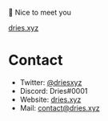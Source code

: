 👋 Nice to meet you

[dries.xyz](https://dries.xyz/)

<h1>Contact</h1>

- Twitter: [@driesxyz](https://twitter.com/driesxyz)
- Discord: Dries#0001
- Website: [dries.xyz](https://dries.xyz)
- Mail: contact@dries.xyz

